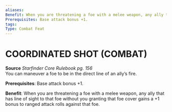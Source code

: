 ```yaml
---
aliases: 
Benefit: When you are threatening a foe with a melee weapon, any ally that has line of sight to that foe without you granting that foe cover gains a +1 bonus to ranged attack rolls against that foe.
Prerequisites: Base attack bonus +1.
tags: 
Type: Combat Feat
---
```

# COORDINATED SHOT (COMBAT)
**Source** _Starfinder Core Rulebook pg. 156_  
You can maneuver a foe to be in the direct line of an ally’s fire.

**Prerequisites**: Base attack bonus +1.

**Benefit**: When you are threatening a foe with a melee weapon, any ally that has line of sight to that foe without you granting that foe cover gains a +1 bonus to ranged attack rolls against that foe.


